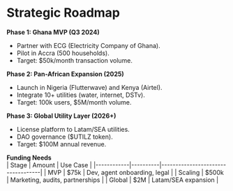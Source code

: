 # Strategic Roadmap

**Phase 1: Ghana MVP (Q3 2024)**  
- Partner with ECG (Electricity Company of Ghana).  
- Pilot in Accra (500 households).  
- Target: $50k/month transaction volume.  

**Phase 2: Pan-African Expansion (2025)**  
- Launch in Nigeria (Flutterwave) and Kenya (Airtel).  
- Integrate 10+ utilities (water, internet, DSTv).  
- Target: 100k users, $5M/month volume.  

**Phase 3: Global Utility Layer (2026+)**  
- License platform to Latam/SEA utilities.  
- DAO governance ($UTILZ token).  
- Target: $100M annual revenue.  

**Funding Needs**  
| Stage      | Amount   | Use Case                          |
|------------|----------|-----------------------------------|
| MVP        | $75k     | Dev, agent onboarding, legal      |
| Scaling    | $500k    | Marketing, audits, partnerships   |
| Global     | $2M      | Latam/SEA expansion               |
